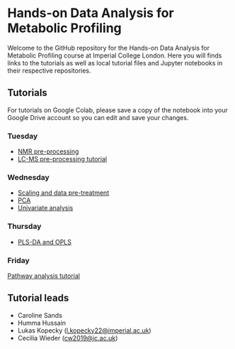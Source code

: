 # Hands-on Data Analysis for Metabolic Profiling

Welcome to the GitHub repository for the Hands-on Data Analysis for Metabolic Profiling course at Imperial College London. Here you will finds links to the tutorials as well as local tutorial files and Jupyter notebooks in their respective repositories.

## Tutorials
For tutorials on Google Colab, please save a copy of the notebook into your Google Drive account so you can edit and save your changes. 

### Tuesday
- [NMR pre-processing](https://drive.google.com/file/d/17-KrX_06AEz8UwDiX0W3WcAkga6A2-U0/view?usp=sharing)
- [LC-MS pre-processing tutorial](https://drive.google.com/file/d/1HlKoFEGQXOmlDWnrZT7R6IsbYM7Z5Zs-/view?usp=sharing)

### Wednesday 
- [Scaling and data pre-treatment](https://colab.research.google.com/drive/1w1kdQIahCKP-l3frLAXyHX6w63LcDIZr)
- [PCA](https://colab.research.google.com/drive/1rDrHEZ3pEiv7FthsjfHEkrPhWc4RWbR3)
- [Univariate analysis](https://colab.research.google.com/drive/1qzQuBSbGTMDm4PC2Q2-dCV7nhCx9Lble)
  
### Thursday 
- [PLS-DA and OPLS](https://drive.google.com/file/d/1R6szR42n9tuazJfBW0K49OF2UMGKLsN7/view?usp=sharing)

### Friday 
[Pathway analysis tutorial](https://colab.research.google.com/drive/1zNKTOhMt5hc3_ldWLZrTaTfI6WqLdHlH?usp=sharing)


## Tutorial leads
- Caroline Sands
- Humma Hussain
- Lukas Kopecky ([l.kopecky22@imperial.ac.uk](mailto:l.kopecky22@imperial.ac.uk?subject=[GitHub]%20IPTC%20Data%20Analysis%20Course))
- Cecilia Wieder (cw2019@ic.ac.uk)
